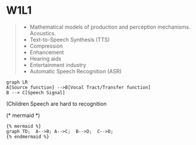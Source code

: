 # W1L1

> * Mathematical models of production and perception mechanisms. Acoustics.
> * Text-to-Speech Synthesis \(TTS\)
> * Compression
> * Enhancement
> * Hearing aids
> * Entertainment industry
> * Automatic Speech Recognition \(ASR\)

```mermaid
graph LR
A[Source function] -->B[Vocal Tract/Transfer function] 
B --> C[Speech Signal]
```

\(Children Speech are hard to recognition

\(\* mermaid \*\)

```
{% mermaid %}
graph TD;  A-->B; A-->C;  B-->D;  C-->D;
{% endmermaid %}
```



